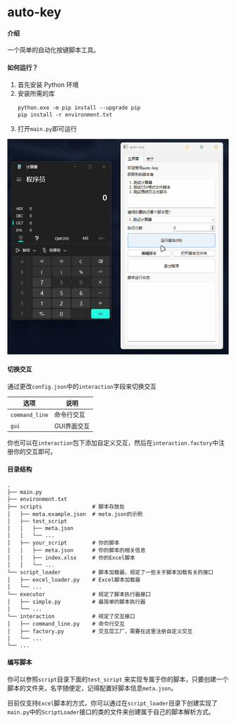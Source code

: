 # auto-key

#### 介绍

一个简单的自动化按键脚本工具。

#### 如何运行？

1. 首先安装 Python 环境
1. 安装所需的库
   ```shell
   python.exe -m pip install --upgrade pip
   pip install -r environment.txt
   ```
1. 打开`main.py`即可运行

![alt text](assets/gui.gif)

#### 切换交互

通过更改`config.json`中的`interaction`字段来切换交互

| 选项             | 说明      |
|----------------|---------|
| `command_line` | 命令行交互   |
| `gui`          | GUI界面交互 |

你也可以在`interaction`包下添加自定义交互，然后在`interaction.factory`中注册你的交互即可。

#### 目录结构

```
.
├── main.py
├── environment.txt
├── scripts                # 脚本存放处
│   ├── meta.example.json  # meta.json的示例
│   ├── test_script
│   │   ├── meta.json
│   │   └── ...
│   ├── your_script        # 你的脚本
│   │   ├── meta.json      # 你的脚本的相关信息
│   │   ├── index.xlsx     # 你的Excel脚本
│   │   └── ...
└── script_loader          # 脚本加载器，规定了一些关于脚本加载有关的接口
│   ├── excel_loader.py    # Excel脚本加载器
│   └── ...
└── executor               # 规定了脚本执行器接口
│   ├── simple.py          # 最简单的脚本执行器
│   └── ...
└── interaction            # 规定了交互接口
│   ├── command_line.py    # 命令行交互
│   ├── factory.py         # 交互层工厂，需要在这里注册自定义交互
│   └── ...
└── ...
```

#### 编写脚本

你可以参照`script`目录下面的`test_script`
来实现专属于你的脚本，只要创建一个脚本的文件夹，名字随便定，记得配置好脚本信息`meta.json`。

目前仅支持`Excel`脚本的方式，你可以通过在`script_loader`目录下创建实现了`main.py`中的`ScriptLoader`接口的类的文件来创建属于自己的脚本解析方式。
